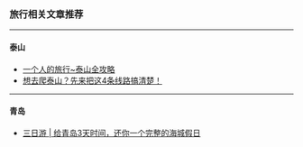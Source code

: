 ### 旅行相关文章推荐
---

#### 泰山
* [一个人的旅行~泰山全攻略](http://you.ctrip.com/travels/taishan6/3577023.html)
* [想去爬泰山？先来把这4条线路搞清楚！](http://www.mafengwo.cn/gonglve/ziyouxing/603.html)

---

#### 青岛
* [三日游 | 给青岛3天时间，还你一个完整的海城假日](http://www.mafengwo.cn/gonglve/ziyouxing/135648.html)
